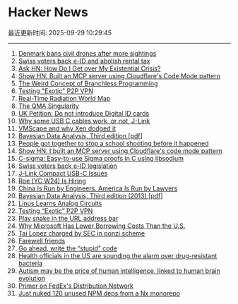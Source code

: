 # Hacker News

最近更新时间: 2025-09-29 10:29:45

--- 
1. [Denmark bans civil drones after more sightings](https://www.dw.com/en/denmark-bans-civil-drones-after-more-sightings/a-74166973) 
2. [Swiss voters back e-ID and abolish rental tax](https://www.swissinfo.ch/eng/swiss-politics/swiss-voters-have-decided-on-electronic-id-and-abolishing-rental-tax/90057432) 
3. [Ask HN: How Do I Get over My Existential Crisis?](https://news.ycombinator.com/item?id=45405977) 
4. [Show HN: Built an MCP server using Cloudflare's Code Mode pattern](https://github.com/jx-codes/codemode-mcp) 
5. [The Weird Concept of Branchless Programming](https://sanixdk.xyz/blogs/the-weird-concept-of-branchless-programming) 
6. [Testing "Exotic" P2P VPN](https://blog.nommy.moe/blog/exotic-mesh-vpn/) 
7. [Real-Time Radiation World Map](https://www.gmcmap.com/) 
8. [The QMA Singularity](https://scottaaronson.blog/?p=9183) 
9. [UK Petition: Do not introduce Digital ID cards](https://petition.parliament.uk/petitions/730194) 
10. [Why some USB C cables work, or not, J-Link](https://alvarop.com/2025/09/j-link-compact-usb-c-issues/) 
11. [VMScape and why Xen dodged it](https://virtualize.sh/blog/vmscape-and-why-xen-dodged-it/) 
12. [Bayesian Data Analysis, Third edition [pdf]](https://sites.stat.columbia.edu/gelman/book/BDA3.pdf) 
13. [People got together to stop a school shooting before it happened](https://www.nytimes.com/2025/09/27/nyregion/mass-shooting-prevention.html) 
14. [Show HN: I built an MCP server using Cloudflare's code mode pattern](https://github.com/jx-codes/codemode-mcp) 
15. [C-sigma: Easy-to-use Sigma proofs in C using libsodium](https://github.com/jedisct1/c-sigma) 
16. [Swiss voters back e-ID legislation](https://www.admin.ch/gov/en/start/documentation/votes/20250928/e-id-act.html) 
17. [J-Link Compact USB-C Issues](https://alvarop.com/2025/09/j-link-compact-usb-c-issues/) 
18. [Roe (YC W24) Is Hiring](https://news.ycombinator.com/item?id=45407951) 
19. [China Is Run by Engineers. America Is Run by Lawyers](https://freakonomics.com/podcast/china-is-run-by-engineers-america-is-run-by-lawyers/) 
20. [Bayesian Data Analysis, Third edition (2013) [pdf]](https://sites.stat.columbia.edu/gelman/book/BDA3.pdf) 
21. [Linus Learns Analog Circuits](https://github.com/torvalds/GuitarPedal) 
22. [Testing “Exotic” P2P VPN](https://blog.nommy.moe/blog/exotic-mesh-vpn/) 
23. [Play snake in the URL address bar](https://demian.ferrei.ro/snake/) 
24. [Why Microsoft Has Lower Borrowing Costs Than the U.S.](https://www.wsj.com/finance/investing/why-microsoft-has-lower-borrowing-costs-than-the-u-s-de841633) 
25. [Tai Lopez charged by SEC in ponzi scheme](https://www.sec.gov/enforcement-litigation/litigation-releases/lr-26413) 
26. [Farewell friends](https://humbledollar.com/forum/farewell-friends/) 
27. [Go ahead, write the “stupid” code](https://spikepuppet.io/posts/write-the-stupid-code/) 
28. [Health officials in the US are sounding the alarm over drug-resistant bacteria](https://www.aljazeera.com/news/2025/9/24/what-are-nightmare-bacteria-and-why-are-infections-rising-in-the-us) 
29. [Autism may be the price of human intelligence, linked to human brain evolution](https://academic.oup.com/mbe/article/42/9/msaf189/8245036?login=false) 
30. [Primer on FedEx's Distribution Network](https://ontheseams.substack.com/p/a-brief-primer-on-fedexs-distribution) 
31. [Just nuked 120 unused NPM deps from a Nx monorepo](https://johnjames.blog/posts/cleaning-house-in-nx-monorepo-how-i-removed-120-unused-deps-safely) 
